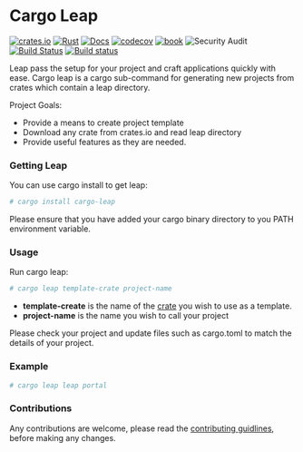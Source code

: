 Cargo Leap
====

[![crates.io](https://img.shields.io/crates/v/cargo-leap.svg)](https://crates.io/crates/cargo-leap)
[![Rust](https://github.com/daniel-samson/cargo-leap/workflows/Rust/badge.svg?branch=master)](https://github.com/daniel-samson/cargo-leap/actions)
[![Docs](https://docs.rs/cargo-leap/badge.svg?version=0.1.0)](https://docs.rs/leap/0.1.0/cargo-leap/)
[![codecov](https://codecov.io/gh/daniel-samson/cargo-leap/branch/master/graph/badge.svg)](https://codecov.io/gh/daniel-samson/cargo-leap)
[![book](https://img.shields.io/badge/Book-Master-blue)](https://leap.rs/book/version/master/introduction/)
![Security Audit](https://github.com/daniel-samson/cargo-leap/workflows/Security%20Audit/badge.svg)
[![Build Status](https://travis-ci.com/daniel-samson/cargo-leap.svg?branch=develop)](https://travis-ci.com/daniel-samson/cargo-leap)
[![Build status](https://ci.appveyor.com/api/projects/status/lq7fcic8xmnl0jju/branch/develop?svg=true)](https://ci.appveyor.com/project/daniel-samson/cargo-leap/branch/develop)

Leap pass the setup for your project and craft applications quickly with ease. Cargo leap is a cargo sub-command for generating new projects from crates which contain a leap directory.

Project Goals:
- Provide a means to create project template
- Download any crate from crates.io and read leap directory
- Provide useful features as they are needed.


### Getting Leap

You can use cargo install to get leap:
```bash
# cargo install cargo-leap
```
Please ensure that you have added your cargo binary directory to you PATH environment variable.


### Usage

Run cargo leap:
```bash
# cargo leap template-crate project-name
```

- **template-create** is the name of the [crate](https://crates.io/) you wish to use as a template.
- **project-name** is the name you wish to call your project

Please check your project and update files such as cargo.toml to match the details of your project.

### Example

```bash
# cargo leap leap portal
```


### Contributions

Any contributions are welcome, please read the [contributing guidlines](CONTRIBUTING.md), before making any changes.

